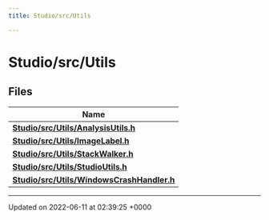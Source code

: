 ```yaml
---
title: Studio/src/Utils

---
```


# Studio/src/Utils



## Files

| Name           |
| -------------- |
| **[Studio/src/Utils/AnalysisUtils.h](../Files/AnalysisUtils_8h.md#file-analysisutils.h)**  |
| **[Studio/src/Utils/ImageLabel.h](../Files/ImageLabel_8h.md#file-imagelabel.h)**  |
| **[Studio/src/Utils/StackWalker.h](../Files/StackWalker_8h.md#file-stackwalker.h)**  |
| **[Studio/src/Utils/StudioUtils.h](../Files/StudioUtils_8h.md#file-studioutils.h)**  |
| **[Studio/src/Utils/WindowsCrashHandler.h](../Files/WindowsCrashHandler_8h.md#file-windowscrashhandler.h)**  |






-------------------------------

Updated on 2022-06-11 at 02:39:25 +0000
